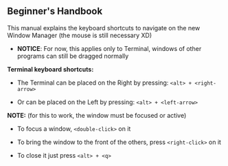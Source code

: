 ## Beginner's Handbook

This manual explains the keyboard shortcuts to navigate on the new Window Manager (the mouse is still necessary XD)
- **NOTICE**: For now, this applies only to Terminal, windows of other programs can still be dragged normally

**Terminal keyboard shortcuts:**

- The Terminal can be placed on the Right by pressing:
`<alt> + <right-arrow>`

- Or can be placed on the Left by pressing:
`<alt> + <left-arrow>`

**NOTE:** (for this to work, the window must be focused or active)

- To focus a window, `<double-click>` on it

- To bring the window to the front of the others, press `<right-click>` on it

- To close it just press `<alt> + <q>`
